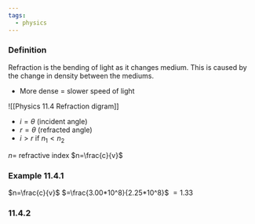 ```yaml
---
tags:
  - physics
---
```

### Definition
Refraction is the bending of light as it changes medium.
This is caused by the change in density between the mediums. 

- More dense = slower speed of light

![[Physics 11.4 Refraction digram]]

- $i = \theta$ (incident angle)
- $r = \theta$ (refracted angle)
- $i > r$ if $n_1 < n_2$


$n =$ refractive index
$n=\frac{c}{v}$







### Example 11.4.1
 $n=\frac{c}{v}$ 
 $=\frac{3.00*10^8}{2.25*10^8}$
 $= 1.33$

### 11.4.2

 
 
 



 


